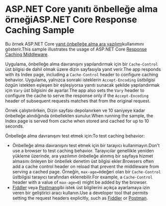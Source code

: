 # <a name="aspnet-core-response-caching-sample"></a><span data-ttu-id="7801b-101">ASP.NET Core yanıtı önbelleğe alma örneği</span><span class="sxs-lookup"><span data-stu-id="7801b-101">ASP.NET Core Response Caching Sample</span></span>

<span data-ttu-id="7801b-102">Bu örnek ASP.NET Core [yanıt önbelleğe alma ara yazılımı](https://docs.microsoft.com/aspnet/core/performance/caching/middleware)kullanımını gösterir.</span><span class="sxs-lookup"><span data-stu-id="7801b-102">This sample illustrates the usage of ASP.NET Core [Response Caching Middleware](https://docs.microsoft.com/aspnet/core/performance/caching/middleware).</span></span>

<span data-ttu-id="7801b-103">Uygulama, önbelleğe alma davranışını yapılandırmak için bir `Cache-Control` üst bilgisi de dahil olmak üzere dizin sayfasıyla yanıt verir.</span><span class="sxs-lookup"><span data-stu-id="7801b-103">The app responds with its Index page, including a `Cache-Control` header to configure caching behavior.</span></span> <span data-ttu-id="7801b-104">Uygulama, yalnızca sonraki isteklerin `Accept-Encoding` üstbilgisi özgün istekten eşleşen bir eşleşiyorsa yanıtı sunacak şekilde yapılandırmak için `Vary` üst bilgisini de ayarlar.</span><span class="sxs-lookup"><span data-stu-id="7801b-104">The app also sets the `Vary` header to configure the cache to serve the response only if the `Accept-Encoding` header of subsequent requests matches that from the original request.</span></span>

<span data-ttu-id="7801b-105">Örnek çalıştırılırken, Dizin sayfası depolanırken ve 10 saniyeye kadar önbelleğe alındığında önbellekten sunulur.</span><span class="sxs-lookup"><span data-stu-id="7801b-105">When running the sample, the Index page is served from cache when stored and cached for up to 10 seconds.</span></span>

<span data-ttu-id="7801b-106">Önbelleğe alma davranışını test etmek için:</span><span class="sxs-lookup"><span data-stu-id="7801b-106">To test caching behavior:</span></span>

* <span data-ttu-id="7801b-107">Önbelleğe alma davranışını test etmek için bir tarayıcı kullanmayın.</span><span class="sxs-lookup"><span data-stu-id="7801b-107">Don't use a browser to test caching behavior.</span></span> <span data-ttu-id="7801b-108">Tarayıcılar genellikle yeniden yükleme üzerinde, ara yazılımın önbelleğe alınmış bir sayfaya hizmet almasını önleyen bir önbellek denetim üst bilgisi ekler.</span><span class="sxs-lookup"><span data-stu-id="7801b-108">Browsers often add a cache control header on reload that prevent the middleware from serving a cached page.</span></span> <span data-ttu-id="7801b-109">Örneğin, `max-age=0`değeri olan bir `Cache-Control` üstbilgisi tarayıcı tarafından eklenebilir.</span><span class="sxs-lookup"><span data-stu-id="7801b-109">For example, a `Cache-Control` header with a value of `max-age=0`) might be added by the browser.</span></span>
* <span data-ttu-id="7801b-110"><a href="https://www.telerik.com/fiddler">Fiddler</a> veya <a href="https://www.getpostman.com/">Postman</a>gibi istek üst bilgilerini açıkça ayarlamaya izin veren bir geliştirici aracı kullanın.</span><span class="sxs-lookup"><span data-stu-id="7801b-110">Use a developer tool that permits setting the request headers explicitly, such as <a href="https://www.telerik.com/fiddler">Fiddler</a> or <a href="https://www.getpostman.com/">Postman</a>.</span></span>
